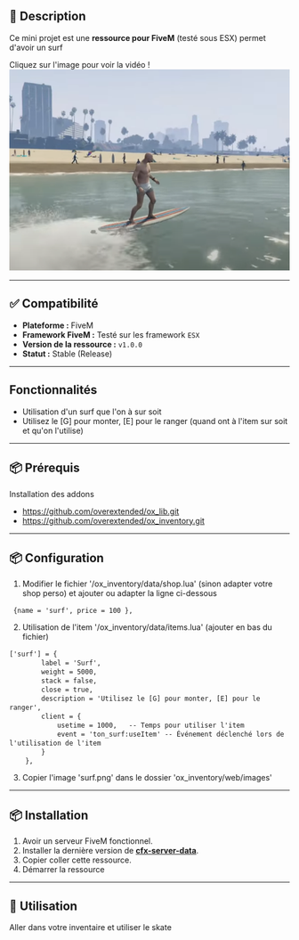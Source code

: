 ## 📜 Description
Ce mini projet est une **ressource pour FiveM** (testé sous ESX) permet d'avoir un surf

Cliquez sur l'image pour voir la vidéo !
[![Nom de la vidéo](https://raw.githubusercontent.com/Casimodo/fivem_ton_surf/refs/heads/main/capture.png)](https://www.youtube.com/watch?v=kYnrPfvGr0w&t=132s)

---

## ✅ Compatibilité

- **Plateforme :** FiveM
- **Framework FiveM :** Testé sur les framework `ESX`
- **Version de la ressource :** `v1.0.0`
- **Statut :** Stable (Release)

---

##  Fonctionnalités

- Utilisation d'un surf que l'on à sur soit
- Utilisez le [G] pour monter, [E] pour le ranger (quand ont à l'item sur soit et qu'on l'utilise)

---

## 📦 Prérequis

Installation des addons
- https://github.com/overextended/ox_lib.git
- https://github.com/overextended/ox_inventory.git

---

## 📦 Configuration

1. Modifier le fichier '/ox_inventory/data/shop.lua' (sinon adapter votre shop perso) et ajouter ou adapter la ligne ci-dessous
```
 {name = 'surf', price = 100 },
```
2. Utilisation de l'item '/ox_inventory/data/items.lua' (ajouter en bas du fichier)
```
['surf'] = {
		label = 'Surf',
		weight = 5000,
		stack = false,
		close = true,
		description = 'Utilisez le [G] pour monter, [E] pour le ranger',
		client = {
			usetime = 1000,   -- Temps pour utiliser l'item
			event = 'ton_surf:useItem' -- Événement déclenché lors de l'utilisation de l'item
		}
	},
```
3. Copier l'image 'surf.png' dans le dossier 'ox_inventory/web/images'


---

## 📦 Installation

1. Avoir un serveur FiveM fonctionnel.
2. Installer la dernière version de [**cfx-server-data**](https://github.com/citizenfx/cfx-server-data).
3. Copier coller cette ressource.
4. Démarrer la ressource

---

## 🚀 Utilisation

Aller dans votre inventaire et utiliser le skate